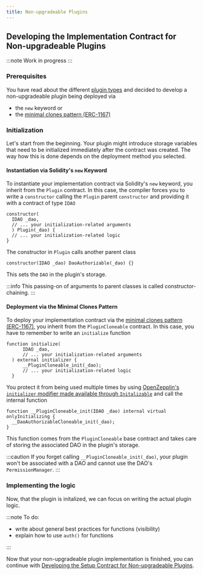 ```yaml
---
title: Non-upgradeable Plugins
---
```


## Developing the Implementation Contract for Non-upgradeable Plugins

:::note
Work in progress
:::

### Prerequisites

You have read about the different [plugin types](01-plugin-types.md) and decided to develop a non-upgradeable plugin being deployed via

- the `new` keyword or
- the [minimal clones pattern (ERC-1167)](https://eips.ethereum.org/EIPS/eip-1167)

### Initialization

Let's start from the beginning. Your plugin might introduce storage variables that need to be initialized immediately after the contract was created.
The way how this is done depends on the deployment method you selected.

#### Instantiation via Solidity's `new` Keyword

To instantiate your implementation contract via Solidity's `new` keyword, you inherit from the `Plugin` contract.
In this case, the compiler forces you to write a `constructor` calling the `Plugin` parent `constructor` and providing it with a contract of type `IDAO`

```solidity
constructor(
  IDAO _dao,
  // ... your initialization-related arguments
  ) Plugin(_dao) {
  // ... your initialization-related logic
}

```

The constructor in `Plugin` calls another parent class

```solidity title="contracts/contracts/core/plugin/Plugin.sol"
constructor(IDAO _dao) DaoAuthorizable(_dao) {}

```

This sets the `DAO` in the plugin's storage.

:::info
This passing-on of arguments to parent classes is called constructor-chaining.
:::

#### Deployment via the Minimal Clones Pattern

To deploy your implementation contract via the [minimal clones pattern (ERC-1167)](https://eips.ethereum.org/EIPS/eip-1167), you inherit from the `PluginCloneable` contract.
In this case, you have to remember to write an `initialize` function

```solidity title="YourCloneablePlugin.sol"
function initialize(
      IDAO _dao,
      // ... your initialization-related arguments
  ) external initializer {
      __PluginCloneable_init(_dao);
      // ... your initialization-related logic
  }

```

You protect it from being used multiple times by using [OpenZepplin's `initializer` modifier made available through `Initalizable`](https://docs.openzeppelin.com/contracts/4.x/api/proxy#Initializable) and call the internal function

```solidity title="contracts/contracts/core/plugin/PluginCloneable.sol"
function __PluginCloneable_init(IDAO _dao) internal virtual onlyInitializing {
  __DaoAuthorizableCloneable_init(_dao);
}

```

This function comes from the `PluginCloneable` base contract and takes care of storing the associated DAO in the plugin's storage.

:::caution
If you forget calling `__PluginCloneable_init(_dao)`, your plugin won't be associated with a DAO and cannot use the DAO's `PermissionManager`.
:::

### Implementing the logic

Now, that the plugin is initalized, we can focus on writing the actual plugin logic.

:::note
To do:

- write about general best practices for functions (visibility)
- explain how to use `auth()` for functions

:::

Now that your non-upgradeable plugin implementation is finished, you can continue with
[Developing the Setup Contract for Non-upgradeable Plugins](../02-setup/01-non-upgradeable-plugins.md).
